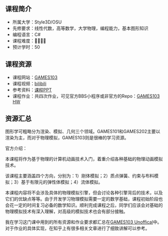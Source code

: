 ## 课程简介
- 所属大学：Style3D/OSU
- 先修要求：线性代数，高等数学，大学物理，编程能力，基本图形知识
- 编程语言：C#
- 课程难度：🌟🌟🌟🌟
- 预计学时：50

## 课程资源
- 课程网站：[GAMES103](http://games-cn.org/games103/)
- 课程视频：[bilibili](https://www.bilibili.com/video/BV12Q4y1S73g?spm_id_from=444.41.0.0)
- 参考资料：[课程PPT](https://www.aliyundrive.com/s/YGuzfDCzw4n/folder/61824d985307bbf3920044b4afd48abb633441f6)
- 课程作业：共四次作业，可见官方BBS小程序或非官方的Repo：[GAMES103 HW](https://github.com/indevn/GAMES103/tree/main/HW)

## 资源汇总

图形学可粗略分为渲染、模拟、几何三个领域。GAMES101和GAMES202主要以渲染为主，而对于物理模拟，GAMES103则是很棒的学习资源。

官方介绍：

本课程将作为基于物理的计算机动画技术入门，着重介绍各种基础的物理动画模拟技术。

该课程主要涵盖四个方向，分别为：1）刚体模拟；2）质点弹簧、约束与布料模拟；3）基于有限元的弹性体模拟；4）流体模拟。

本课程内容将不会涉及具体的物理模拟引擎，但会讨论各种引擎背后的技术，以及它们的优缺点等等。由于开发学习物理模拟需要一定的数学基础，课程初始阶段也会花一定的时间复习必备的数学知识。顺利完成课程之后，同学们应该会对基础的物理模拟技术有深入理解，对高级的模拟技术也会有部分接触。



我在学习这门课中用到的所有资源和作业要求都汇总在[GAMES103 Unoffical](https://github.com/indevn/GAMES103)中。对于作业的具体实现，在知乎上有很多相关文章进行了细致讲解可以参考。